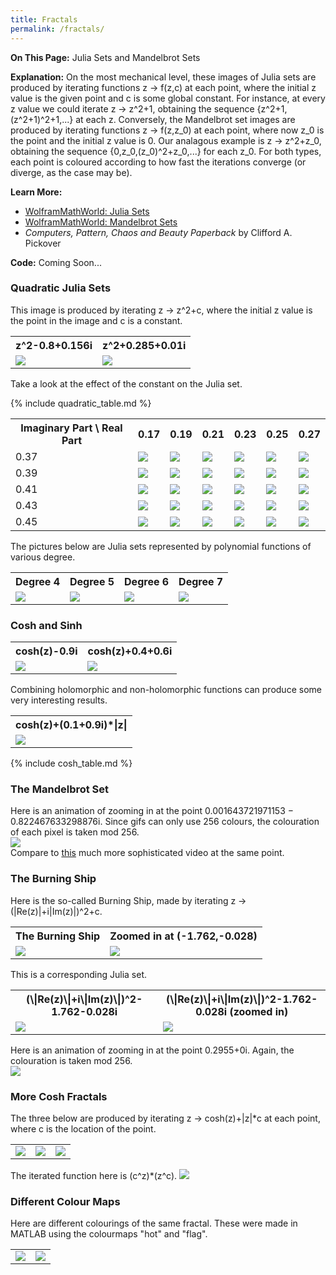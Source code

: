 ```yaml
---
title: Fractals
permalink: /fractals/
---
```


<b>On This Page:</b> 
Julia Sets and Mandelbrot Sets

<b>Explanation:</b> 
On the most mechanical level, these images of Julia sets are produced by iterating functions z -> f(z,c) at each point, 
where the initial z value is the given point and c is some global constant. For instance, at every z value we could iterate z -> z^2+1, obtaining the sequence {z^2+1,(z^2+1)^2+1,...} at each z.
Conversely, the Mandelbrot set images are produced by iterating functions z -> f(z,z_0) at each point, 
where now z_0 is the point and the initial z value is 0. Our analagous example is z -> z^2+z_0, obtaining the sequence {0,z_0,(z_0)^2+z_0,...} for each z_0.
For both types, each point is coloured according to how fast the iterations converge (or diverge, as the case may be).

<b>Learn More:</b>
<ul>
<li><a href ="http://mathworld.wolfram.com/JuliaSet.html">WolframMathWorld: Julia Sets</a></li>
<li><a href ="http://mathworld.wolfram.com/MandelbrotSet.html">WolframMathWorld: Mandelbrot Sets</a></li>
<li><i>Computers, Pattern, Chaos and Beauty Paperback</i> by Clifford A. Pickover</li>
</ul>

<b>Code:</b>
Coming Soon...

<h3>Quadratic Julia Sets</h3>
This image is produced by iterating z -> z^2+c, where the initial z value is the point in the image and c is a constant.

<table>
<tr> 
	<th>z^2-0.8+0.156i</th>
	<th>z^2+0.285+0.01i</th>
</tr>
<tr>
	<td><img src="\images\fractals\z.^2+-0.8+0.156i.png"></td>
	<td><img src="\images\fractals\z.^2+0.285+0.01i.png"></td>
</tr>
</table>
	
Take a look at the effect of the constant on the Julia set.

{% include quadratic_table.md %}

<table>
<tr> 
	<th>Imaginary Part \ Real Part </th>
	<th>0.17</th>
	<th>0.19</th>
	<th>0.21</th>
	<th>0.23</th>
	<th>0.25</th>
	<th>0.27</th>
</tr>
<tr> 
	<td>0.37</td>
	<td><img src="\images\fractals\constant_table_zoom\z.^2+0.37+0.17i.png"></td>
	<td><img src="\images\fractals\constant_table_zoom\z.^2+0.37+0.19i.png"></td>
	<td><img src="\images\fractals\constant_table_zoom\z.^2+0.37+0.21i.png"></td>
	<td><img src="\images\fractals\constant_table_zoom\z.^2+0.37+0.23i.png"></td>
	<td><img src="\images\fractals\constant_table_zoom\z.^2+0.37+0.25i.png"></td>
	<td><img src="\images\fractals\constant_table_zoom\z.^2+0.37+0.27i.png"></td>
</tr>
<tr> 
	<td>0.39</td>
	<td><img src="\images\fractals\constant_table_zoom\z.^2+0.39+0.17i.png"></td>
	<td><img src="\images\fractals\constant_table_zoom\z.^2+0.39+0.19i.png"></td>
	<td><img src="\images\fractals\constant_table_zoom\z.^2+0.39+0.21i.png"></td>
	<td><img src="\images\fractals\constant_table_zoom\z.^2+0.39+0.23i.png"></td>
	<td><img src="\images\fractals\constant_table_zoom\z.^2+0.39+0.25i.png"></td>
	<td><img src="\images\fractals\constant_table_zoom\z.^2+0.39+0.27i.png"></td>
</tr>
<tr> 
	<td>0.41</td>
	<td><img src="\images\fractals\constant_table_zoom\z.^2+0.41+0.17i.png"></td>
	<td><img src="\images\fractals\constant_table_zoom\z.^2+0.41+0.19i.png"></td>
	<td><img src="\images\fractals\constant_table_zoom\z.^2+0.41+0.21i.png"></td>
	<td><img src="\images\fractals\constant_table_zoom\z.^2+0.41+0.23i.png"></td>
	<td><img src="\images\fractals\constant_table_zoom\z.^2+0.41+0.25i.png"></td>
	<td><img src="\images\fractals\constant_table_zoom\z.^2+0.41+0.27i.png"></td>
</tr>
<tr> 
	<td>0.43</td>
	<td><img src="\images\fractals\constant_table_zoom\z.^2+0.43+0.17i.png"></td>
	<td><img src="\images\fractals\constant_table_zoom\z.^2+0.43+0.19i.png"></td>
	<td><img src="\images\fractals\constant_table_zoom\z.^2+0.43+0.21i.png"></td>
	<td><img src="\images\fractals\constant_table_zoom\z.^2+0.43+0.23i.png"></td>
	<td><img src="\images\fractals\constant_table_zoom\z.^2+0.43+0.25i.png"></td>
	<td><img src="\images\fractals\constant_table_zoom\z.^2+0.43+0.27i.png"></td>
</tr>
<tr>
	<td>0.45</td>
	<td><img src="\images\fractals\constant_table_zoom\z.^2+0.45+0.17i.png"></td>
	<td><img src="\images\fractals\constant_table_zoom\z.^2+0.45+0.19i.png"></td>
	<td><img src="\images\fractals\constant_table_zoom\z.^2+0.45+0.21i.png"></td>
	<td><img src="\images\fractals\constant_table_zoom\z.^2+0.45+0.23i.png"></td>
	<td><img src="\images\fractals\constant_table_zoom\z.^2+0.45+0.25i.png"></td>
	<td><img src="\images\fractals\constant_table_zoom\z.^2+0.45+0.27i.png"></td>
</tr>
</table>

The pictures below are Julia sets represented by polynomial functions of various degree.

<table>
<tr> 
	<th>Degree 4</th>
	<th>Degree 5</th>
	<th>Degree 6</th>
	<th>Degree 7</th>
</tr>
<tr> 
	<td><img src="\images\fractals\poly_four.png"></td>
	<td><img src="\images\fractals\poly_five.png"></td>
	<td><img src="\images\fractals\poly_six.png"></td>
	<td><img src="\images\fractals\poly_seven.png"></td>
</tr>
</table>

<h3>Cosh and Sinh</h3>

<table>
<tr>
	<th>cosh(z)-0.9i</th>
	<th>cosh(z)+0.4+0.6i</th>
</tr>
<tr> 
	<td><img src="\images\fractals\(cmath.cosh(z))+complex(0,-0.9).png"></td>
	<td><img src="\images\fractals\(cmath.cosh(z))+complex(0.4,0.6).png"></td>
</tr>
</table>
	
Combining holomorphic and non-holomorphic functions can produce some very interesting results.

<table>
<tr>
	<th>cosh(z)+(0.1+0.9i)*|z|</th>
</tr>
<tr>
	<td><img src="\images\fractals\cosh(z)+complex(0.1,0.9).abs(z).png"></td>
</tr>
</table>

{% include cosh_table.md %}

<h3>The Mandelbrot Set</h3>

Here is an animation of zooming in at the point 0.001643721971153 − 0.822467633298876i. 
Since gifs can only use 256 colours, the colouration of each pixel is taken mod 256.
<br>
<img src="\images\fractals\mandelbrot_zoom.gif">
<br>
Compare to <a href="https://upload.wikimedia.org/wikipedia/commons/0/07/Fractal-zoom-1-03-Mandelbrot_Buzzsaw.ogv">this</a> much more sophisticated video at the same point.

<h3>The Burning Ship</h3>

Here is the so-called Burning Ship, made by iterating z -> (\|Re(z)\|+i\|Im(z)\|)^2+c.

<table>
<tr>
	<th>The Burning Ship</th>
	<th> Zoomed in at (-1.762,-0.028)</th>
</tr>
<tr> 
	<td><img src="\images\fractals\burning_ship.png"></td>
	<td><img src="\images\fractals\burning_ship_zoom.png"></td>
</tr>
</table>

This is a corresponding Julia set.

<table>
<tr>
	<th>(\|Re(z)\|+i\|Im(z)\|)^2-1.762-0.028i</th>
	<th> (\|Re(z)\|+i\|Im(z)\|)^2-1.762-0.028i (zoomed in)</th>
</tr>
<tr> 
	<td><img src="\images\fractals\burning_ship_julia_-1.762-0.028i.png"></td>
	<td><img src="\images\fractals\burning_ship_julia_zoom.png"></td>
</tr>
</table>

Here is an animation of zooming in at the point 0.2955+0i. Again, the colouration is taken mod 256.
<br>
<img src="\images\fractals\burning_ship_zoom.gif">
<br>

<h3>More Cosh Fractals</h3>
The three below are produced by iterating z -> cosh(z)+|z|*c at each point, where c is the location of the point.

<table>
<tr> 
	<td><img src="\images\fractals\cosh(z)+abs(z).z0.png"></td>
	<td><img src="\images\fractals\cosh(z)+abs(z).z0_zoom.png"></td>
	<td><img src="\images\fractals\cosh(z)+abs(z).z0_zoom2.png"></td>
</tr>
</table>

The iterated function here is (c^z)*(z^c).
<img src="\images\fractals\z0.^(z).z.^(z0).png">
	
<h3>Different Colour Maps</h3>
Here are different colourings of the same fractal. 
These were made in MATLAB using the colourmaps "hot" and "flag".
<table>
<tr> 
	<td><img src="\images\fractals\cosh(z)+complex(0.1,-0.6).png"></td>
	<td><img src="\images\fractals\flag.png"></td>
</tr>
</table>
